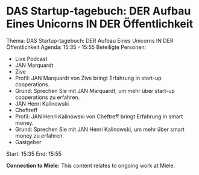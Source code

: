 # DAS Startup-tagebuch: DER Aufbau Eines Unicorns IN DER Öffentlichkeit
Thema: DAS Startup-tagebuch: DER Aufbau Eines Unicorns IN DER Öffentlichkeit
Agenda: 15:35 - 15:55
Beteiligte Personen:
- Live Podcast
- JAN Marquardt
- Zive
- Profil: JAN Marquardt von Zive bringt Erfahrung in start-up cooperations.
- Grund: Sprechen Sie mit JAN Marquardt, um mehr über start-up cooperations zu erfahren.
- JAN Henri Kalinowski
- Cheftreff
- Profil: JAN Henri Kalinowski von Cheftreff bringt Erfahrung in smart money.
- Grund: Sprechen Sie mit JAN Henri Kalinowski, um mehr über smart money zu erfahren.
- Gastgeber

Start: 15:35
End: 15:55

**Connection to Miele:** This content relates to ongoing work at Miele.
